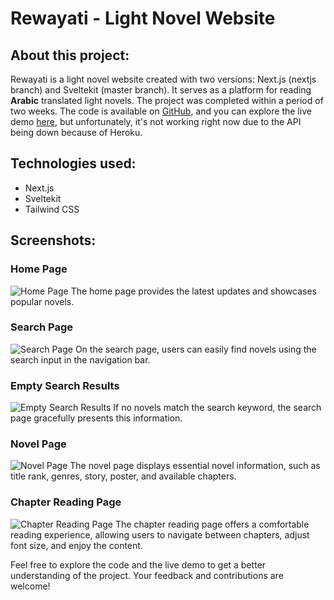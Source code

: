 # Rewayati - Light Novel Website

## About this project:
Rewayati is a light novel website created with two versions: Next.js (nextjs branch) and Sveltekit (master branch). It serves as a platform for reading **Arabic** translated light novels. The project was completed within a period of two weeks. The code is available on [GitHub](https://github.com/nachat-ayoub/Rewayati), and you can explore the live demo [here](https://rewayati.vercel.app/), but unfortunately, it's not working right now due to the API being down because of Heroku.

## Technologies used:
- Next.js
- Sveltekit
- Tailwind CSS

## Screenshots:

### Home Page
![Home Page](https://i.imgur.com/OUGEEc7.png)
The home page provides the latest updates and showcases popular novels.

### Search Page
![Search Page](https://i.imgur.com/hCf9xBv.png)
On the search page, users can easily find novels using the search input in the navigation bar.

### Empty Search Results
![Empty Search Results](https://i.imgur.com/HBkAiVQ.png)
If no novels match the search keyword, the search page gracefully presents this information.

### Novel Page
![Novel Page](https://i.imgur.com/hgWhAZU.png)
The novel page displays essential novel information, such as title rank, genres, story, poster, and available chapters.

### Chapter Reading Page
![Chapter Reading Page](https://i.imgur.com/XWZQVfQ.png)
The chapter reading page offers a comfortable reading experience, allowing users to navigate between chapters, adjust font size, and enjoy the content.

Feel free to explore the code and the live demo to get a better understanding of the project. Your feedback and contributions are welcome!
